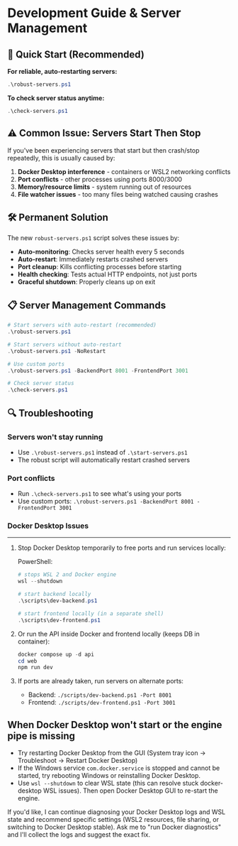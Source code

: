 Development Guide & Server Management
===============================================

## 🚀 Quick Start (Recommended)

**For reliable, auto-restarting servers:**
```powershell
.\robust-servers.ps1
```

**To check server status anytime:**
```powershell
.\check-servers.ps1
```

## ⚠️ Common Issue: Servers Start Then Stop

If you've been experiencing servers that start but then crash/stop repeatedly, this is usually caused by:

1. **Docker Desktop interference** - containers or WSL2 networking conflicts
2. **Port conflicts** - other processes using ports 8000/3000
3. **Memory/resource limits** - system running out of resources
4. **File watcher issues** - too many files being watched causing crashes

## 🛠️ Permanent Solution

The new `robust-servers.ps1` script solves these issues by:

- **Auto-monitoring**: Checks server health every 5 seconds
- **Auto-restart**: Immediately restarts crashed servers
- **Port cleanup**: Kills conflicting processes before starting
- **Health checking**: Tests actual HTTP endpoints, not just ports
- **Graceful shutdown**: Properly cleans up on exit

## 📋 Server Management Commands

```powershell
# Start servers with auto-restart (recommended)
.\robust-servers.ps1

# Start servers without auto-restart
.\robust-servers.ps1 -NoRestart

# Use custom ports
.\robust-servers.ps1 -BackendPort 8001 -FrontendPort 3001

# Check server status
.\check-servers.ps1
```

## 🔍 Troubleshooting

### Servers won't stay running
- Use `.\robust-servers.ps1` instead of `.\start-servers.ps1`
- The robust script will automatically restart crashed servers

### Port conflicts
- Run `.\check-servers.ps1` to see what's using your ports
- Use custom ports: `.\robust-servers.ps1 -BackendPort 8001 -FrontendPort 3001`

### Docker Desktop Issues
-----------------
1) Stop Docker Desktop temporarily to free ports and run services locally:

   PowerShell:

   ```powershell
   # stops WSL 2 and Docker engine
   wsl --shutdown

   # start backend locally
   .\scripts\dev-backend.ps1

   # start frontend locally (in a separate shell)
   .\scripts\dev-frontend.ps1
   ```

2) Or run the API inside Docker and frontend locally (keeps DB in container):

   ```powershell
   docker compose up -d api
   cd web
   npm run dev
   ```

3) If ports are already taken, run servers on alternate ports:

   - Backend: `./scripts/dev-backend.ps1 -Port 8001`
   - Frontend: `./scripts/dev-frontend.ps1 -Port 3001`

When Docker Desktop won't start or the engine pipe is missing
------------------------------------------------------------
- Try restarting Docker Desktop from the GUI (System tray icon → Troubleshoot → Restart Docker Desktop)
- If the Windows service `com.docker.service` is stopped and cannot be started, try rebooting Windows or reinstalling Docker Desktop.
- Use `wsl --shutdown` to clear WSL state (this can resolve stuck docker-desktop WSL issues). Then open Docker Desktop GUI to re-start the engine.

If you'd like, I can continue diagnosing your Docker Desktop logs and WSL state and recommend specific settings (WSL2 resources, file sharing, or switching to Docker Desktop stable). Ask me to "run Docker diagnostics" and I'll collect the logs and suggest the exact fix.
